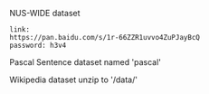 NUS-WIDE dataset
```
link: 
https://pan.baidu.com/s/1r-66ZZR1uvvo4ZuPJayBcQ 
password: h3v4
```

Pascal Sentence dataset
named 'pascal'

Wikipedia dataset
unzip to '/data/'